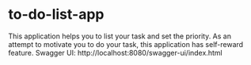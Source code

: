 # to-do-list-app
This application helps you to list your task and set the priority.
As an attempt to motivate you to do your task, this application has self-reward feature.
Swagger UI: http://localhost:8080/swagger-ui/index.html
